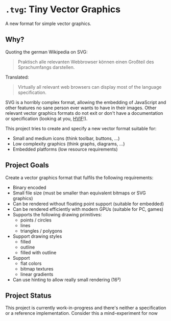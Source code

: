 # `.tvg`: Tiny Vector Graphics

A new format for simple vector graphics.

## Why?

Quoting the german Wikipedia on SVG:

> Praktisch alle relevanten Webbrowser können einen Großteil des Sprachumfangs darstellen.

Translated:

> Virtually all relevant web browsers can display most of the language specification.

SVG is a horribly complex format, allowing the embedding of JavaScript and other features no sane person ever wants to have in their images. Other relevant vector graphics formats do not exit or don't have a documentation or specification (looking at you, [HVIF](https://en.wikipedia.org/wiki/Haiku_Vector_Icon_Format)!).

This project tries to create and specify a new vector format suitable for:
- Small and medium icons (think toolbar, buttons, …)
- Low complexity graphics (think graphs, diagrams, …)
- Embedded platforms (low resource requirements)

## Project Goals

Create a vector graphics format that fulfils the following requirements:
- Binary encoded
- Small file size (must be smaller than equivalent bitmaps or SVG graphics)
- Can be rendered without floating point support (suitable for embedded)
- Can be rendered efficiently with modern GPUs (suitable for PC, games)
- Supports the following drawing primitives:
  - points / circles
  - lines
  - triangles / polygons
- Support drawing styles
  - filled
  - outline
  - filled with outline
- Support
  - flat colors
  - bitmap textures
  - linear gradients
- Can use hinting to allow really small rendering (16²)

## Project Status

This project is currently work-in-progress and there's neither a specification or a reference implementation. Consider this a mind-experiment for now
